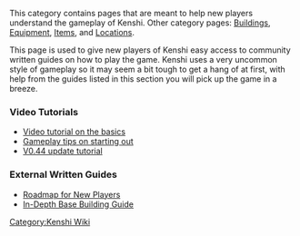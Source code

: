 This category contains pages that are meant to help new players
understand the gameplay of Kenshi. Other category pages:
[Buildings](:Category:Buildings "wikilink"),
[Equipment](:Category:Equipment "wikilink"),
[Items](:Category:Items "wikilink"), and
[Locations](:Category:Locations "wikilink").

This page is used to give new players of Kenshi easy access to community
written guides on how to play the game. Kenshi uses a very uncommon
style of gameplay so it may seem a bit tough to get a hang of at first,
with help from the guides listed in this section you will pick up the
game in a breeze.

### Video Tutorials

- [Video tutorial on the
  basics](http://www.youtube.com/watch?v=74rCvJLYQg4%7CA)
- [Gameplay tips on starting
  out](https://www.youtube.com/watch?v=PLXxmchcWg8%7CBasic)
- [V0.44 update
  tutorial](http://www.youtube.com/watch?v=JQPFd69uJyU%7CThe)

### External Written Guides

- [Roadmap for New
  Players](https://gamerofpassion.com/2020/09/28/kenshi-roadmap-for-new-players-base-building-up-to-date/)
- [In-Depth Base Building
  Guide](https://gamerofpassion.com/2020/09/28/in-depth-kenshi-guide-on-base-building/)

[Category:Kenshi Wiki](Category:Kenshi_Wiki "wikilink")